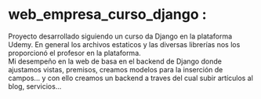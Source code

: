 # web_empresa_curso_django :  
Proyecto desarrollado siguiendo un curso da Django en la plataforma Udemy. En general los archivos estaticos y las diversas librerías nos los proporcionó el profesor en la plataforma.  
Mi desempeño en la web de basa en el backend de Django donde ajustamos vistas, premisos, creamos modelos para la inserción de campos... y con ello creamos un backend a traves del cual subir artículos al blog, servicios...
